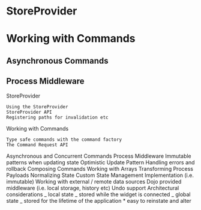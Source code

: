 # StoreProvider

# Working with Commands

## Asynchronous Commands

## Process Middleware

StoreProvider

    Using the StoreProvider
    StoreProvider API
    Registering paths for invalidation etc

Working with Commands

    Type safe commands with the command factory
    The Command Request API

Asynchronous and Concurrent Commands
Process Middleware
Immutable patterns when updating state
Optimistic Update Pattern
Handling errors and rollback
Composing Commands
Working with Arrays
Transforming Process Payloads
Normalizing State
Custom State Management Implementation (i.e. immutable)
Working with external / remote data sources
Dojo provided middleware (i.e. local storage, history etc)
Undo support
Architectural considerations
_ local state
_ stored while the widget is connected
_ global state
_ stored for the lifetime of the application \* easy to reinstate and alter
